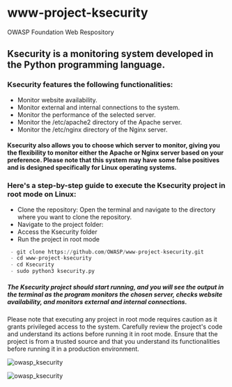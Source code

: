 # www-project-ksecurity
OWASP Foundation Web Respository

## Ksecurity is a monitoring system developed in the Python programming language. 

### Ksecurity features the following functionalities:

- Monitor website availability.
- Monitor external and internal connections to the system.
- Monitor the performance of the selected server.
- Monitor the /etc/apache2 directory of the Apache server.
- Monitor the /etc/nginx directory of the Nginx server.

 #### Ksecurity also allows you to choose which server to monitor, giving you the flexibility to monitor either the Apache or Nginx server based on your preference. Please note that this system may have some false positives and is designed specifically for Linux operating systems.

### Here's a step-by-step guide to execute the Ksecurity project in root mode on Linux:

- Clone the repository: Open the terminal and navigate to the directory where you want to clone the repository.
- Navigate to the project folder:
- Access the Ksecurity folder
- Run the project in root mode

```py
 - git clone https://github.com/OWASP/www-project-ksecurity.git
 - cd www-project-ksecurity
 - cd Ksecurity
 - sudo python3 ksecurity.py
```

  ##### The Ksecurity project should start running, and you will see the output in the terminal as the program monitors the chosen server, checks website availability, and monitors external and internal connections.

Please note that executing any project in root mode requires caution as it grants privileged access to the system. Carefully review the project's code and understand its actions before running it in root mode. Ensure that the project is from a trusted source and that you understand its functionalities before running it in a production environment.

![owasp_ksecurity](
https://raw.githubusercontent.com/sombo20/www-project-ksecurity/main/assets/images/main.png)


![owasp_ksecurity](
https://raw.githubusercontent.com/sombo20/www-project-ksecurity/main/assets/images/end.png)

